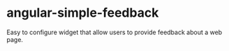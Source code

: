 # angular-simple-feedback
Easy to configure widget that allow users to provide feedback about a web page.
